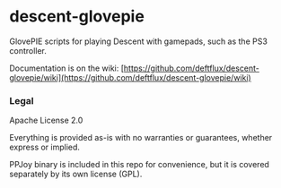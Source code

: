 # descent-glovepie

GlovePIE scripts for playing Descent with gamepads, such as the PS3 controller.

Documentation is on the wiki: [https://github.com/deftflux/descent-glovepie/wiki](https://github.com/deftflux/descent-glovepie/wiki)

### Legal

Apache License 2.0

Everything is provided as-is with no warranties or guarantees, whether express or implied.

PPJoy binary is included in this repo for convenience, but it is covered separately by its own license (GPL).